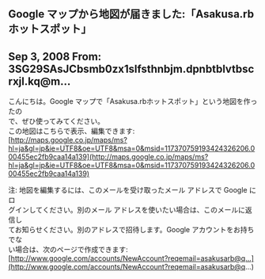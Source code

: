 ## Google マップから地図が届きました:「Asakusa.rbホットスポット」

## Sep 3, 2008 From: 3SG29SAsJCbsmb0zx1slfsthnbjm.dpnbtblvtbscrxjl.kq@m...

こんにちは。Google マップで「Asakusa.rbホットスポット」という地図を作ったの   
で、ぜひ使ってみてください。  
この地図はこちらで表示、編集できます:  
[http://maps.google.co.jp/maps/ms?hl=ja&gl=jp&ie=UTF8&oe=UTF8&msa=0&msid=117370759193424326206.000455ec2fb9caa14a139](http://maps.google.co.jp/maps/ms?hl=ja&gl=jp&ie=UTF8&oe=UTF8&msa=0&msid=117370759193424326206.000455ec2fb9caa14a139)

注: 地図を編集するには、このメールを受け取ったメール アドレスで Google にロ   
グインしてください。別のメール アドレスを使いたい場合は、このメールに返信し   
てお知らせください。別のアドレスで招待します。Google アカウントをお持ちでな   
い場合は、次のページで作成できます:  
[http://www.google.com/accounts/NewAccount?reqemail=asakusarb@q...](http://www.google.com/accounts/NewAccount?reqemail=asakusarb@q...)

